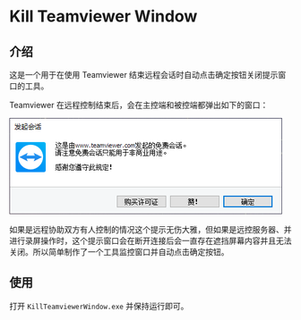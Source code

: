 # Kill Teamviewer Window


## 介绍

这是一个用于在使用 Teamviewer 结束远程会话时自动点击确定按钮关闭提示窗口的工具。

Teamviewer 在远程控制结束后，会在主控端和被控端都弹出如下的窗口：

![](README_assets/1564713203474_71329.png)

如果是远程协助双方有人控制的情况这个提示无伤大雅，但如果是远控服务器、并进行录屏操作时，这个提示窗口会在断开连接后会一直存在遮挡屏幕内容并且无法关闭。所以简单制作了一个工具监控窗口并自动点击确定按钮。


## 使用

打开 `KillTeamviewerWindow.exe` 并保持运行即可。
